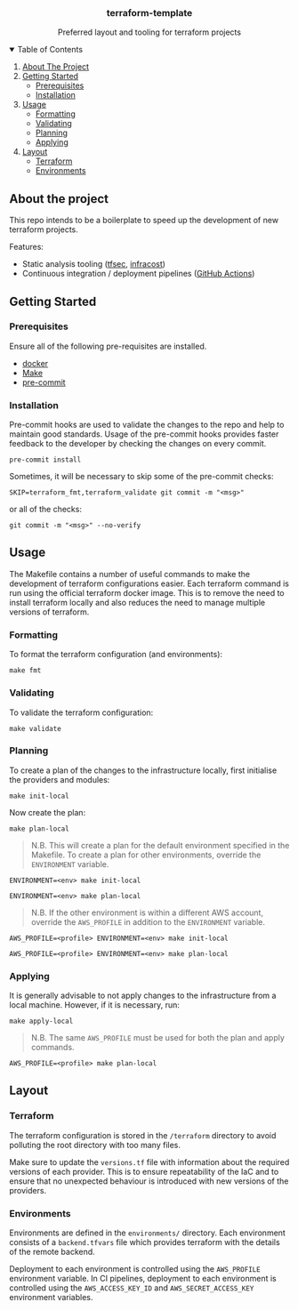 <div align="center">
  <br />
  <h3 align="center">terraform-template</h3>

  <p align="center">
    Preferred layout and tooling for terraform projects
    <br />
  </p>
</div>

<details open>
  <summary>Table of Contents</summary>
  <ol>
    <li>
      <a href="#about-the-project">About The Project</a>
    </li>
    <li>
      <a href="#getting-started">Getting Started</a>
      <ul>
        <li><a href="#prerequisites">Prerequisites</a></li>
        <li><a href="#installation">Installation</a></li>
      </ul>
    </li>
    <li>
      <a href="#usage">Usage</a>
      <ul>
        <li><a href="#formatting">Formatting</a></li>
        <li><a href="#validating">Validating</a></li>
        <li><a href="#planning">Planning</a></li>
        <li><a href="#applying">Applying</a></li>
      </ul>
    </li>
    <li>
      <a href="#layout">Layout</a>
      <ul>
        <li><a href="#terraform">Terraform</a></li>
        <li><a href="#environments">Environments</a></li>
      </ul>
    </li>
  </ol>
</details>

## About the project

This repo intends to be a boilerplate to speed up the development of new terraform projects. 

Features:
- Static analysis tooling ([tfsec](https://aquasecurity.github.io/tfsec/v1.21.0/), [infracost](https://www.infracost.io/))
- Continuous integration / deployment pipelines ([GitHub Actions](https://github.com/features/actions))

## Getting Started

### Prerequisites

Ensure all of the following pre-requisites are installed.

- [docker](https://docs.docker.com/desktop/mac/install/)
- [Make](https://www.gnu.org/software/make/)
- [pre-commit](https://pre-commit.com/#install)

### Installation

Pre-commit hooks are used to validate the changes to the repo and help to maintain good standards. Usage of the pre-commit hooks provides faster feedback to the developer by checking the changes on every commit.

```shell
pre-commit install
```

Sometimes, it will be necessary to skip some of the pre-commit checks:

```shell
SKIP=terraform_fmt,terraform_validate git commit -m "<msg>"
```

or all of the checks:

```shell
git commit -m "<msg>" --no-verify
```

## Usage

The Makefile contains a number of useful commands to make the development of terraform configurations easier. Each terraform command is run using the official terraform docker image. This is to remove the need to install terraform locally and also reduces the need to manage multiple versions of terraform.

### Formatting

To format the terraform configuration (and environments):

```shell
make fmt
```

### Validating

To validate the terraform configuration:

```shell
make validate
```

### Planning

To create a plan of the changes to the infrastructure locally, first initialise the providers and modules:

```shell
make init-local
```

Now create the plan:

```shell
make plan-local
```

> N.B. This will create a plan for the default environment specified in the Makefile. To create a plan for other environments, override the `ENVIRONMENT` variable.

```shell
ENVIRONMENT=<env> make init-local
```

```shell
ENVIRONMENT=<env> make plan-local
```

> N.B. If the other environment is within a different AWS account, override the `AWS_PROFILE` in addition to the `ENVIRONMENT` variable.

```shell
AWS_PROFILE=<profile> ENVIRONMENT=<env> make init-local
```

```shell
AWS_PROFILE=<profile> ENVIRONMENT=<env> make plan-local
```

### Applying

It is generally advisable to not apply changes to the infrastructure from a local machine. However, if it is necessary, run:

```shell
make apply-local
```

> N.B. The same `AWS_PROFILE` must be used for both the plan and apply commands.

```shell
AWS_PROFILE=<profile> make plan-local
```

## Layout

### Terraform

The terraform configuration is stored in the `/terraform` directory to avoid polluting the root directory with too many files. 

Make sure to update the `versions.tf` file with information about the required versions of each provider. This is to ensure repeatability of the IaC and to ensure that no unexpected behaviour is introduced with new versions of the providers.

### Environments

Environments are defined in the `environments/` directory. Each environment consists of a `backend.tfvars` file which provides terraform with the details of the remote backend. 

Deployment to each environment is controlled using the `AWS_PROFILE` environment variable. In CI pipelines, deployment to each environment is controlled using the `AWS_ACCESS_KEY_ID` and `AWS_SECRET_ACCESS_KEY` environment variables.
